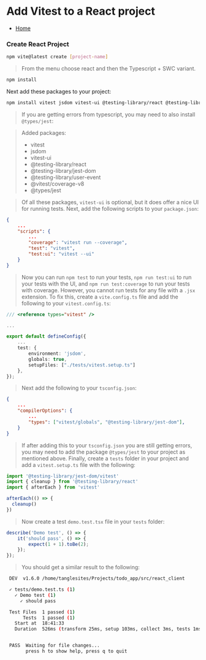 # Add Vitest to a React project

- [Home](../../README.md)

### Create React Project

```bash
npm vite@latest create [project-name]
```

> From the menu choose react and then the Typescript + SWC variant. 

```bash
npm install
```

Next add these packages to your project:

```bash
npm install vitest jsdom vitest-ui @testing-library/react @testing-library/jest-dom @testing-library/user-event @vitest/coverage-v8 --save-dev
```

> If you are getting errors from typescript, you may need to also install `@types/jest`:

> Added packages:
>- vitest 
>- jsdom 
>- vitest-ui 
>- @testing-library/react 
>- @testing-library/jest-dom 
>- @testing-library/user-event 
>- @vitest/coverage-v8
>- @types/jest

> Of all these packages, `vitest-ui` is optional, but it does offer a nice UI for running tests. Next, add the following scripts to your `package.json`:

```json
{
    ...
    "scripts": {
        ...
        "coverage": "vitest run --coverage",
        "test": "vitest",
        "test:ui": "vitest --ui"
    }
}
```

> Now you can run `npm test` to run your tests, `npm run test:ui` to run your tests with the UI, and `npm run test:coverage` to run your tests with coverage. However, you cannot run tests for any file with a `.jsx` extension. To fix this, create a `vite.config.ts` file and add the following to your `vitest.config.ts`:

```typescript
/// <reference types="vitest" />

...

export default defineConfig({
    ...
    test: {
        environment: 'jsdom',
        globals: true,
        setupFiles: ["./tests/vitest.setup.ts"]
    },
});
```

> Next add the following to your `tsconfig.json`:

```json
{
    ...
    "compilerOptions": {
        ...
        "types": ["vitest/globals", "@testing-library/jest-dom"],
    }
}
```

> If after adding this to your `tsconfig.json` you are still getting errors, you may need to add the package `@types/jest` to your project as mentioned above. Finally, create a `tests` folder in your project and add a `vitest.setup.ts` file with the following:

```typescript
import '@testing-library/jest-dom/vitest'
import { cleanup } from '@testing-library/react'
import { afterEach } from 'vitest'

afterEach(() => {
  cleanup()
})
```

> Now create a test `demo.test.tsx` file in your `tests` folder:

```typescript
describe('Demo test', () => {
    it('should pass', () => {
        expect(1 + 1).toBe(2);
    });
});
```

> You should get a similar result to the following:

```bash
 DEV  v1.6.0 /home/tanglesites/Projects/todo_app/src/react_client

 ✓ tests/demo.test.ts (1)
   ✓ Demo test (1)
     ✓ should pass

 Test Files  1 passed (1)
      Tests  1 passed (1)
   Start at  18:41:33
   Duration  526ms (transform 25ms, setup 103ms, collect 3ms, tests 1ms, environment 231ms, prepare 57ms)


 PASS  Waiting for file changes...
       press h to show help, press q to quit
```
